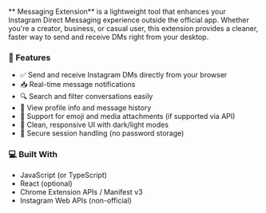 ** Messaging Extension** is a lightweight tool that enhances your Instagram Direct Messaging experience outside the official app. Whether you're a creator, business, or casual user, this extension provides a cleaner, faster way to send and receive DMs right from your desktop.

### 🔧 Features

* ✅ Send and receive Instagram DMs directly from your browser
* 📥 Real-time message notifications
* 🔍 Search and filter conversations easily
* 👥 View profile info and message history
* 💬 Support for emoji and media attachments (if supported via API)
* 🌙 Clean, responsive UI with dark/light modes
* 🔐 Secure session handling (no password storage)

### 💻 Built With

* JavaScript (or TypeScript)
* React (optional)
* Chrome Extension APIs / Manifest v3
* Instagram Web APIs (non-official)


